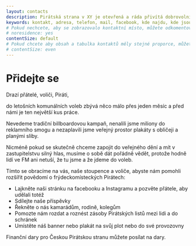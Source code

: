 ```yaml
---
layout: contacts
description: Pirátská strana v XY je otevřená a ráda přivítá dobrovolníky a odpoví na dotazy kritiků.
keywords: kontakt, adresa, telefon, mail, facebook, kde najdu, kde jsou
# Pokud nechcete, aby se zobrazovalo kontaktní místo, můžete odkomentovat následující řádek:
# noresidence: yes
contentSize: default
# Pokud chcete aby obsah a tabulka kontaktů měly stejné proporce, můžete použít:
# contentSize: even
---
```


<div class="o-section-header o-section-header--indented">
  <h1 class="t-h2-alt">Přidejte se</h1>
</div>


Drazí přátelé, voliči, Piráti,

do letošních komunálních voleb zbývá něco málo přes jeden měsíc a před námi je ten největší kus práce.

Nevedeme tradiční billboardovou kampaň, 
nenalili jsme miliony do reklamního smogu 
a nezaplavili jsme veřejný prostor plakáty s obličeji a planými sliby.

Nicméně pokud se skutečně chceme zapojit do veřejného dění a mít v zastupitelstvu silný hlas, musíme o sobě dát pořádně vědět, protože hodně lidí ve FM ani netuší, že tu jsme a že jdeme do voleb.

Tímto se obracíme na vás, naše stoupence a voliče, abyste nám pomohli rozšířit povědomí o frýdeckomísteckých Pirátech:
<ul type="disc">
  <li>Lajkněte naši stránku na facebooku a Instagramu a pozvěte přátele, aby udělali totéž</li>
  <li>Sdílejte naše příspěvky</li>
  <li>Řekněte o nás kamarádům, rodině, kolegům</li>
  <li>Pomozte nám rozdat a roznést zásoby Pirátských listů mezi lidi a do schránek</li>
  <li>Umístěte náš banner nebo plakát na svůj plot nebo do své provozovny</li>
</ul>
Finanční dary pro Českou Pirátskou stranu můžete posílat na dary.
